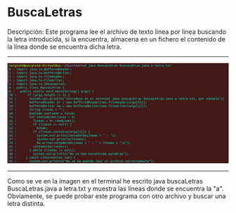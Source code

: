 # BuscaLetras

Descripción:
Este programa lee el archivo de texto linea por linea buscando la letra introducida, si la encuentra, almacena en un fichero el contenido
de la línea donde se encuentra dicha letra.

***

![alt-text](https://github.com/sergiotoscanodiaz/BuscaLetras/blob/master/BuscaLetrasEjemplo.png)

***
Como se ve en la imagen en el terminal he escrito java buscaLetras BuscaLetras.java a letra.txt y muestra las líneas donde se encuentra
la "a". Obviamente, se puede probar este programa con otro archivo y buscar una letra distinta.

